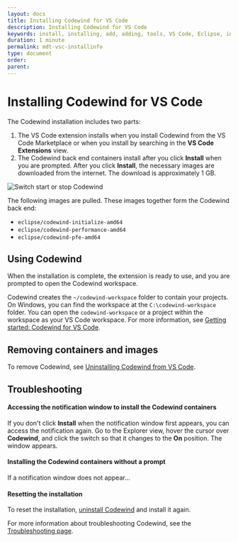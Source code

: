 ```yaml
---
layout: docs
title: Installing Codewind for VS Code
description: Installing Codewind for VS Code
keywords: install, installing, add, adding, tools, VS Code, Eclipse, installing Codewind for VS Code
duration: 1 minute
permalink: mdt-vsc-installinfo
type: document
order: 
parent: 
---
```


# Installing Codewind for VS Code

The Codewind installation includes two parts:
1. The VS Code extension installs when you install Codewind from the VS Code Marketplace or when you install by searching in the **VS Code Extensions** view.
2. The Codewind back end containers install after you click **Install** when you are prompted. After you click **Install**, the necessary images are downloaded from the internet. The download is approximately 1 GB.

![Switch start or stop Codewind](dist/images/cdt-vsc/on-off-switch.png)<br>

The following images are pulled. These images together form the Codewind back end:
- `eclipse/codewind-initialize-amd64`
- `eclipse/codewind-performance-amd64`
- `eclipse/codewind-pfe-amd64`

## Using Codewind
When the installation is complete, the extension is ready to use, and you are prompted to open the Codewind workspace.

Codewind creates the `~/codewind-workspace` folder to contain your projects. On Windows, you can find the workspace at the `C:\codewind-workspace` folder. You can open the `codewind-workspace` or a project within the workspace as your VS Code workspace. For more information, see [Getting started: Codewind for VS Code](mdt-vsc-getting-started.html).

## Removing containers and images
To remove Codewind, see [Uninstalling Codewind from VS Code](mdt-vsc-uninstall.html).

## Troubleshooting

#### Accessing the notification window to install the Codewind containers
If you don't click **Install** when the notification window first appears, you can access the notification again. Go to the Explorer view, hover the cursor over **Codewind**, and click the switch so that it changes to the **On** position. The window appears.

#### Installing the Codewind containers without a prompt
If a notification window does not appear...

#### Resetting the installation
To reset the installation, [uninstall Codewind](mdt-vsc-uninstall.html) and install it again.

For more information about troubleshooting Codewind, see the [Troubleshooting page](troubleshooting.html).